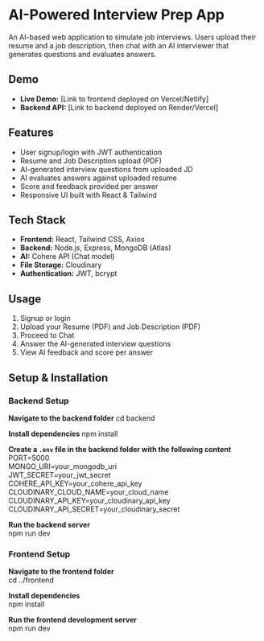 # AI-Powered Interview Prep App

An AI-based web application to simulate job interviews. Users upload their resume and a job description, then chat with an AI interviewer that generates questions and evaluates answers.

## Demo
- **Live Demo:** [Link to frontend deployed on Vercel/Netlify]  
- **Backend API:** [Link to backend deployed on Render/Vercel]  

## Features
- User signup/login with JWT authentication
- Resume and Job Description upload (PDF)
- AI-generated interview questions from uploaded JD
- AI evaluates answers against uploaded resume
- Score and feedback provided per answer
- Responsive UI built with React & Tailwind

## Tech Stack
- **Frontend:** React, Tailwind CSS, Axios
- **Backend:** Node.js, Express, MongoDB (Atlas)
- **AI:** Cohere API (Chat model)
- **File Storage:** Cloudinary
- **Authentication:** JWT, bcrypt

## Usage
1. Signup or login
2. Upload your Resume (PDF) and Job Description (PDF)
3. Proceed to Chat
4. Answer the AI-generated interview questions
5. View AI feedback and score per answer

## Setup & Installation

### Backend Setup
**Navigate to the backend folder**
cd backend

**Install dependencies**
npm install

**Create a `.env` file in the backend folder with the following content**  
PORT=5000  
MONGO_URI=your_mongodb_uri  
JWT_SECRET=your_jwt_secret  
COHERE_API_KEY=your_cohere_api_key  
CLOUDINARY_CLOUD_NAME=your_cloud_name  
CLOUDINARY_API_KEY=your_cloudinary_api_key  
CLOUDINARY_API_SECRET=your_cloudinary_secret    

**Run the backend server**  
npm run dev

### Frontend Setup
**Navigate to the frontend folder**  
cd ../frontend

**Install dependencies**  
npm install

**Run the frontend development server**  
npm run dev
